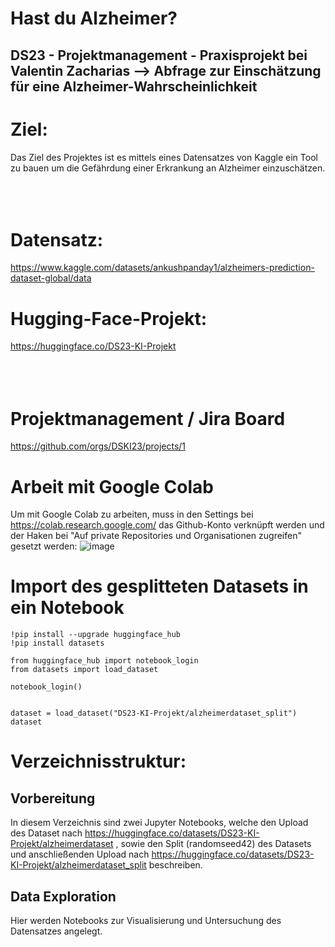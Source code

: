 # Hast du Alzheimer?
## DS23 - Projektmanagement - Praxisprojekt bei Valentin Zacharias --> Abfrage zur Einschätzung für eine Alzheimer-Wahrscheinlichkeit

# Ziel:
Das Ziel des Projektes ist es mittels eines Datensatzes von Kaggle ein Tool zu bauen um die Gefährdung einer Erkrankung an Alzheimer einzuschätzen. </br></br></br></br>

# Datensatz:
https://www.kaggle.com/datasets/ankushpanday1/alzheimers-prediction-dataset-global/data

# Hugging-Face-Projekt:
https://huggingface.co/DS23-KI-Projekt </br></br></br></br>

# Projektmanagement / Jira Board
https://github.com/orgs/DSKI23/projects/1 

# Arbeit mit Google Colab
Um mit Google Colab zu arbeiten, muss in den Settings bei https://colab.research.google.com/ das Github-Konto verknüpft werden und der Haken bei "Auf private Repositories und Organisationen zugreifen" gesetzt werden:
![image](https://github.com/user-attachments/assets/138466f5-aa1a-4040-94f4-b3a36c95ce32)

# Import des gesplitteten Datasets in ein Notebook
```
!pip install --upgrade huggingface_hub
!pip install datasets

from huggingface_hub import notebook_login
from datasets import load_dataset

notebook_login()


dataset = load_dataset("DS23-KI-Projekt/alzheimerdataset_split")
dataset
```


# Verzeichnisstruktur:
## Vorbereitung
In diesem Verzeichnis sind zwei Jupyter Notebooks, welche den Upload des Dataset nach https://huggingface.co/datasets/DS23-KI-Projekt/alzheimerdataset , sowie den Split (randomseed42) des Datasets und anschließenden Upload nach https://huggingface.co/datasets/DS23-KI-Projekt/alzheimerdataset_split beschreiben.

## Data Exploration
Hier werden Notebooks zur Visualisierung und Untersuchung des Datensatzes angelegt.
